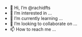 - 👋 Hi, I’m @rachidfts
- 👀 I’m interested in ...
- 🌱 I’m currently learning ...
- 💞️ I’m looking to collaborate on ...
- 📫 How to reach me ...

<!---
rachidfts/rachidfts is a ✨ special ✨ repository because its `README.md` (this file) appears on your GitHub profile.
You can click the Preview link to take a look at your changes.
--->
